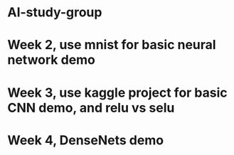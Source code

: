 # AI-study-group
# Week 2, use mnist for basic neural network demo
# Week 3, use kaggle project for basic CNN demo, and relu vs selu
# Week 4, DenseNets demo
